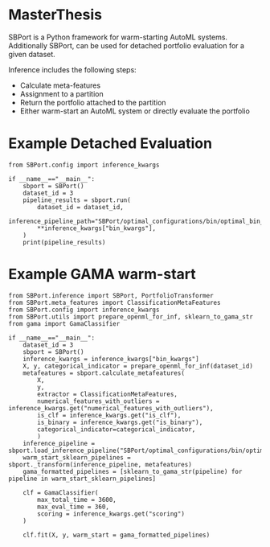 # MasterThesis

SBPort is a Python framework for warm-starting AutoML systems. Additionally SBPort, can be used for detached portfolio evaluation for a given dataset. 

Inference includes the following steps:
- Calculate meta-features
- Assignment to a partition
- Return the portfolio attached to the partition
- Either warm-start an AutoML system or directly evaluate the portfolio

# Example Detached Evaluation

```from SBPort.inference import SBPort, PortfolioTransformer
from SBPort.config import inference_kwargs

if __name__=="__main__":
    sbport = SBPort()
    dataset_id = 3
    pipeline_results = sbport.run(
        dataset_id = dataset_id,
        inference_pipeline_path="SBPort/optimal_configurations/bin/optimal_bin_max_8_psize_16",
        **inference_kwargs["bin_kwargs"],
    )
    print(pipeline_results)
```
# Example GAMA warm-start

```
from SBPort.inference import SBPort, PortfolioTransformer
from SBPort.meta_features import ClassificationMetaFeatures
from SBPort.config import inference_kwargs
from SBPort.utils import prepare_openml_for_inf, sklearn_to_gama_str
from gama import GamaClassifier

if __name__=="__main__":
    dataset_id = 3
    sbport = SBPort()
    inference_kwargs = inference_kwargs["bin_kwargs"]
    X, y, categorical_indicator = prepare_openml_for_inf(dataset_id)
    metafeatures = sbport.calculate_metafeatures(
        X, 
        y, 
        extractor = ClassificationMetaFeatures,
        numerical_features_with_outliers = inference_kwargs.get("numerical_features_with_outliers"),
        is_clf = inference_kwargs.get("is_clf"),
        is_binary = inference_kwargs.get("is_binary"),
        categorical_indicator=categorical_indicator,
        )
    inference_pipeline = sbport.load_inference_pipeline("SBPort/optimal_configurations/bin/optimal_bin_heuristic_5_psize_16")
    warm_start_sklearn_pipelines = sbport._transform(inference_pipeline, metafeatures)
    gama_formatted_pipelines = [sklearn_to_gama_str(pipeline) for pipeline in warm_start_sklearn_pipelines]

    clf = GamaClassifier(
        max_total_time = 3600, 
        max_eval_time = 360,
        scoring = inference_kwargs.get("scoring")
    )

    clf.fit(X, y, warm_start = gama_formatted_pipelines)

```

